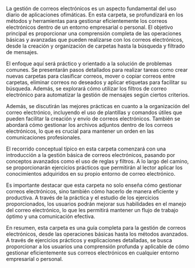La gestión de correos electrónicos es un aspecto fundamental del uso diario de aplicaciones ofimáticas. En esta carpeta, se profundizará en los métodos y herramientas para gestionar eficientemente los correos electrónicos dentro de un entorno empresarial o personal. El objetivo principal es proporcionar una comprensión completa de las operaciones básicas y avanzadas que pueden realizarse con los correos electrónicos, desde la creación y organización de carpetas hasta la búsqueda y filtrado de mensajes.

El enfoque aquí será práctico y orientado a la solución de problemas comunes. Se presentarán pasos detallados para realizar tareas como crear nuevas carpetas para clasificar correos, mover o copiar correos entre carpetas, eliminar correos no deseados y aplicar etiquetas para facilitar su búsqueda. Además, se explorará cómo utilizar los filtros de correo electrónico para automatizar la gestión de mensajes según ciertos criterios.

Además, se discutirán las mejores prácticas en cuanto a la organización del correo electrónico, incluyendo el uso de plantillas y comandos útiles que pueden facilitar la creación y envío de correos electrónicos. También se abordará cómo gestionar los archivos adjuntos dentro de los correos electrónicos, lo que es crucial para mantener un orden en las comunicaciones profesionales.

El recorrido conceptual típico en esta carpeta comenzará con una introducción a la gestión básica de correos electrónicos, pasando por conceptos avanzados como el uso de reglas y filtros. A lo largo del camino, se proporcionarán ejercicios prácticos que permitirán al lector aplicar los conocimientos adquiridos en su propio entorno de correo electrónico.

Es importante destacar que esta carpeta no solo enseña cómo gestionar correos electrónicos, sino también cómo hacerlo de manera eficiente y productiva. A través de la práctica y el estudio de los ejercicios proporcionados, los usuarios podrán mejorar sus habilidades en el manejo del correo electrónico, lo que les permitirá mantener un flujo de trabajo óptimo y una comunicación efectiva.

En resumen, esta carpeta es una guía completa para la gestión de correos electrónicos, desde las operaciones básicas hasta los métodos avanzados. A través de ejercicios prácticos y explicaciones detalladas, se busca proporcionar a los usuarios una comprensión profunda y aplicable de cómo gestionar eficientemente sus correos electrónicos en cualquier entorno empresarial o personal.

